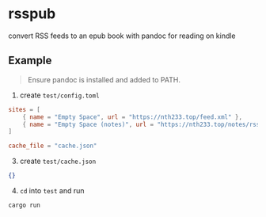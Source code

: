 # rsspub

convert RSS feeds to an epub book with pandoc for reading on kindle

## Example

> Ensure pandoc is installed and added to PATH.

1. create `test/config.toml`

```toml
sites = [
    { name = "Empty Space", url = "https://nth233.top/feed.xml" },
    { name = "Empty Space (notes)", url = "https://nth233.top/notes/rss.xml"},
]

cache_file = "cache.json"
```

3. create `test/cache.json`

```json
{}
```

4. `cd` into `test` and run

```
cargo run
```
